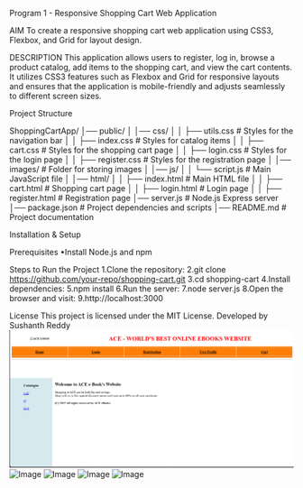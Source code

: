 Program 1 - Responsive Shopping Cart Web Application 



AIM
To create a responsive shopping cart web application using CSS3, Flexbox, and Grid for layout design.

DESCRIPTION
This application allows users to register, log in, browse a product catalog, add items to the shopping cart, and view the cart contents. It utilizes CSS3 features such as Flexbox and Grid for responsive layouts and ensures that the application is mobile-friendly and adjusts seamlessly to different screen sizes.

Project Structure

ShoppingCartApp/
│── public/
│ │── css/
│ │ ├── utils.css # Styles for the navigation bar
│ │ ├── index.css # Styles for catalog items
│ │ ├── cart.css # Styles for the shopping cart page
│ │ ├── login.css # Styles for the login page
│ │ ├── register.css # Styles for the registration page
│ │── images/ # Folder for storing images
│ │── js/
│ │ └── script.js # Main JavaScript file
│ │── html/
│ │ ├── index.html # Main HTML file
│ │ ├── cart.html # Shopping cart page
│ │ ├── login.html # Login page
│ │ ├── register.html # Registration page
│── server.js # Node.js Express server
│── package.json # Project dependencies and scripts
│── README.md # Project documentation

Installation & Setup

Prerequisites
•Install Node.js and npm

Steps to Run the Project
1.Clone the repository:
2.git clone https://github.com/your-repo/shopping-cart.git
3.cd shopping-cart
4.Install dependencies:
5.npm install
6.Run the server:
7.node server.js
8.Open the browser and visit:
9.http://localhost:3000

License
This project is licensed under the MIT License.
Developed by Sushanth Reddy
![image alt](https://github.com/psushanthreddy1/Skill-Development-Course/blob/main/Screenshot%202025-06-08%20203526.png?raw=true)
![Image](https://github.com/user-attachments/assets/3b449d33-ad83-4013-83ce-38f20ef87ae4)
![Image](https://github.com/user-attachments/assets/072fcf46-ef3d-454c-961b-0486b004a5ca)
![Image](https://github.com/user-attachments/assets/34003e0d-303a-406e-84ce-5d2a65f935ac)
![Image](https://github.com/user-attachments/assets/7e5d2258-be8e-4ccb-86b2-9c59a593c97b)

